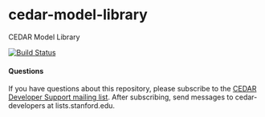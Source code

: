 # cedar-model-library
CEDAR Model Library

[![Build Status](https://travis-ci.com/metadatacenter/cedar-model-library.svg?branch=master)](https://travis-ci.com/metadatacenter/cedar-model-library)

#### Questions

If you have questions about this repository, please subscribe to the [CEDAR Developer Support
mailing list](https://mailman.stanford.edu/mailman/listinfo/cedar-developers).
After subscribing, send messages to cedar-developers at lists.stanford.edu.



